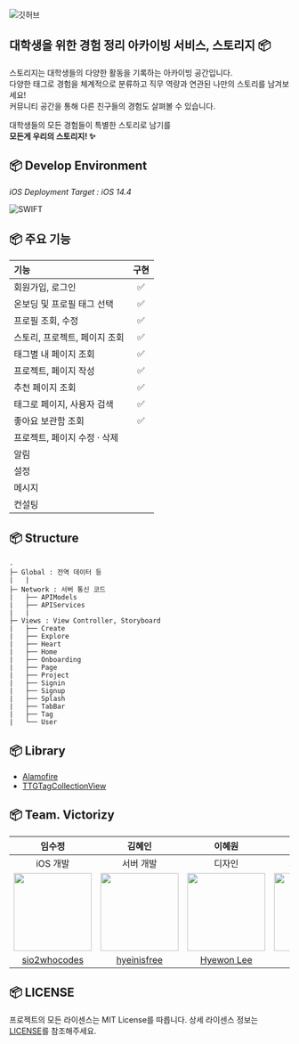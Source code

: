 ![깃허브](https://user-images.githubusercontent.com/41771874/143672982-cec94676-e139-4ee7-b8a3-283a55e78e0c.png)

## 대학생을 위한 경험 정리 아카이빙 서비스, 스토리지 📦

스토리지는 대학생들의 다양한 활동을 기록하는 아카이빙 공간입니다.    
다양한 태그로 경험을 체계적으로 분류하고 직무 역량과 연관된 나만의 스토리를 남겨보세요!   
커뮤니티 공간을 통해 다른 친구들의 경험도 살펴볼 수 있습니다.

대학생들의 모든 경험들이 특별한 스토리로 남기를   
**모든게 우리의 스토리지! ✨**


## 📦 Develop Environment
*iOS Deployment Target : iOS 14.4*   

![SWIFT](https://img.shields.io/static/v1?style=for-the-badge&logo=swift&message=SWIFT&label=&color=FA7343&labelColor=000000)   

## 📦 주요 기능
| 기능 | 구현 |   
| :- | :-: |   
| 회원가입, 로그인 | ✅ |
| 온보딩 및 프로필 태그 선택 | ✅ |
| 프로필 조회, 수정 | ✅ |
| 스토리, 프로젝트, 페이지 조회 | ✅ |
| 태그별 내 페이지 조회 | ✅ |
| 프로젝트, 페이지 작성 | ✅ |
| 추천 페이지 조회 | ✅ |
| 태그로 페이지, 사용자 검색 | ✅ |
| 좋아요 보관함 조회 | ✅ |
| 프로젝트, 페이지 수정 · 삭제 | |
| 알림 | |
| 설정 | |
| 메시지 | |
| 컨설팅 |  |

## 📦 Structure
```
.
├─ Global : 전역 데이터 등
|   |
├─ Network : 서버 통신 코드
|   ├── APIModels
|   ├── APIServices
|   |
├─ Views : View Controller, Storyboard
|   ├── Create
|   ├── Explore
|   ├── Heart
|   ├── Home
|   ├── Onboarding
|   ├── Page
|   ├── Project
|   ├── Signin
|   ├── Signup
|   ├── Splash
|   ├── TabBar
|   ├── Tag
|   └── User
```

## 📦 Library
- [Alamofire](https://github.com/Alamofire/Alamofire)
- [TTGTagCollectionView](https://github.com/zekunyan/TTGTagCollectionView)

## 📦 Team. Victorizy
| 임수정 | 김혜인 | 이혜원 | 이유진 |
| :-: | :-: | :-: | :-: |
| iOS 개발 | 서버 개발 | 디자인 | 기획 · 마케팅 |
| <img src="https://user-images.githubusercontent.com/41771874/143672945-9d667451-560b-41a1-a9b2-3a4a7bed94b9.png" width = 140> | <img src="https://user-images.githubusercontent.com/41771874/143672941-62eb1018-1004-47a9-94ab-85c7481bc9bb.png" width = 140> | <img src="https://user-images.githubusercontent.com/41771874/143672792-04a43f41-37ef-4396-a1ff-454ffd68e078.png" width = 140> | <img src="https://user-images.githubusercontent.com/41771874/143672787-3b929bf5-e5a4-400c-b37f-9e14439f7839.png" width = 140> |
| [sio2whocodes](https://github.com/sio2whocodes) | [hyeinisfree](https://github.com/hyeinisfree) | [Hyewon Lee](https://www.behance.net/hyewonlee_works) | [yujinlee]() |


## 📦 LICENSE
프로젝트의 모든 라이센스는 MIT License를 따릅니다. 상세 라이센스 정보는 [LICENSE](https://github.com/Storeasy/Storeasy-iOS/blob/develop/LICENSE)를 참조해주세요.

